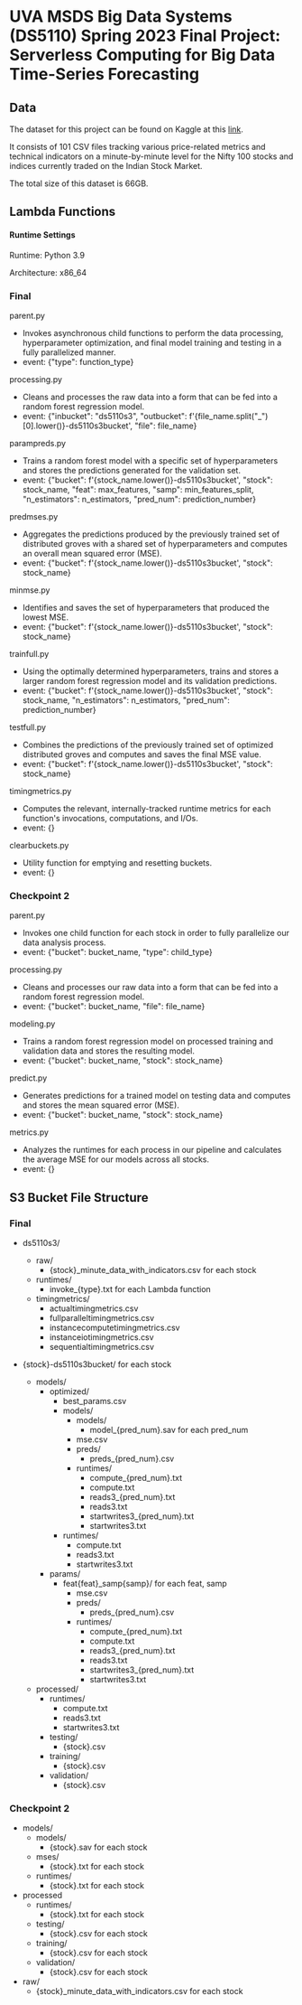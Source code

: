 # UVA MSDS Big Data Systems (DS5110) Spring 2023 Final Project: Serverless Computing for Big Data Time-Series Forecasting

## Data

The dataset for this project can be found on Kaggle at this [link](https://www.kaggle.com/datasets/debashis74017/stock-market-data-nifty-50-stocks-1-min-data).

It consists of 101 CSV files tracking various price-related metrics and technical indicators on a minute-by-minute level for the Nifty 100 stocks and indices currently traded on the Indian Stock Market.

The total size of this dataset is 66GB.

## Lambda Functions

#### Runtime Settings
Runtime: Python 3.9

Architecture: x86_64

### Final

parent.py
  * Invokes asynchronous child functions to perform the data processing, hyperparameter optimization, and final model training and testing in a fully parallelized manner.
  * event: {"type": function_type}
 
processing.py
  * Cleans and processes the raw data into a form that can be fed into a random forest regression model.
  * event: {"inbucket": "ds5110s3", "outbucket": f'{file_name.split("_")[0].lower()}-ds5110s3bucket', "file": file_name}
  
parampreds.py
  * Trains a random forest model with a specific set of hyperparameters and stores the predictions generated for the validation set.
  * event: {"bucket": f'{stock_name.lower()}-ds5110s3bucket', "stock": stock_name, "feat": max_features, "samp": min_features_split, "n_estimators": n_estimators, "pred_num": prediction_number}
  
predmses.py
  * Aggregates the predictions produced by the previously trained set of distributed groves with a shared set of hyperparameters and computes an overall mean squared error (MSE).
  * event: {"bucket": f'{stock_name.lower()}-ds5110s3bucket', "stock": stock_name}
  
minmse.py
  * Identifies and saves the set of hyperparameters that produced the lowest MSE.
  * event: {"bucket": f'{stock_name.lower()}-ds5110s3bucket', "stock": stock_name}
  
trainfull.py
  * Using the optimally determined hyperparameters, trains and stores a larger random forest regression model and its validation predictions.
  * event: {"bucket": f'{stock_name.lower()}-ds5110s3bucket', "stock": stock_name, "n_estimators": n_estimators, "pred_num": prediction_number}
  
testfull.py
  * Combines the predictions of the previously trained set of optimized distributed groves and computes and saves the final MSE value.
  * event: {"bucket": f'{stock_name.lower()}-ds5110s3bucket', "stock": stock_name}
  
timingmetrics.py
  * Computes the relevant, internally-tracked runtime metrics for each function's invocations, computations, and I/Os.
  * event: {}
  
clearbuckets.py
  * Utility function for emptying and resetting buckets.
  * event: {}

### Checkpoint 2

parent.py
 * Invokes one child function for each stock in order to fully parallelize our data analysis process.
 * event: {"bucket": bucket_name, "type": child_type}

processing.py
  * Cleans and processes our raw data into a form that can be fed into a random forest regression model.
  * event: {"bucket": bucket_name, "file": file_name}

modeling.py
  * Trains a random forest regression model on processed training and validation data and stores the resulting model.
  * event: {"bucket": bucket_name, "stock": stock_name}

predict.py
  * Generates predictions for a trained model on testing data and computes and stores the mean squared error (MSE).
  * event: {"bucket": bucket_name, "stock": stock_name}

metrics.py
  * Analyzes the runtimes for each process in our pipeline and calculates the average MSE for our models across all stocks.
  * event: {}

## S3 Bucket File Structure

### Final

 * ds5110s3/
   * raw/
     * {stock}_minute_data_with_indicators.csv for each stock
   * runtimes/
     * invoke_{type}.txt for each Lambda function
   * timingmetrics/
     * actualtimingmetrics.csv
     * fullparalleltimingmetrics.csv
     * instancecomputetimingmetrics.csv
     * instanceiotimingmetrics.csv
     * sequentialtimingmetrics.csv

 * {stock}-ds5110s3bucket/ for each stock
   * models/
     * optimized/
       * best_params.csv
       * models/
         * models/
           * model_{pred_num}.sav for each pred_num
         * mse.csv
         * preds/
           * preds_{pred_num}.csv
         * runtimes/
           * compute_{pred_num}.txt
           * compute.txt
           * reads3_{pred_num}.txt
           * reads3.txt
           * startwrites3_{pred_num}.txt
           * startwrites3.txt
       * runtimes/
         * compute.txt
         * reads3.txt
         * startwrites3.txt
     * params/
       * feat{feat}_samp{samp}/ for each feat, samp
         * mse.csv
         * preds/
           * preds_{pred_num}.csv
         * runtimes/
           * compute_{pred_num}.txt
           * compute.txt
           * reads3_{pred_num}.txt
           * reads3.txt
           * startwrites3_{pred_num}.txt
           * startwrites3.txt
   * processed/
     * runtimes/
       * compute.txt
       * reads3.txt
       * startwrites3.txt
     * testing/
       * {stock}.csv
     * training/
       * {stock}.csv
     * validation/
       * {stock}.csv

### Checkpoint 2

 * models/
   * models/
     * {stock}.sav for each stock
   * mses/
     * {stock}.txt for each stock
   * runtimes/
     * {stock}.txt for each stock
 * processed
   * runtimes/
     * {stock}.txt for each stock
   * testing/
     * {stock}.csv for each stock
   * training/
     * {stock}.csv for each stock
   * validation/
     * {stock}.csv for each stock
 * raw/
   * {stock}_minute_data_with_indicators.csv for each stock

